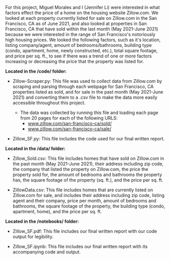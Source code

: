 For this project, Miguel Morales and I (Jennifer Li) were interested in what factors effect the price of a home on the housing website Zillow.com. We looked at each property currently listed for sale on Zillow.com in the San Francisco, CA as of June 2021, and also looked at properties in San Francisco, CA that have sold within the last month (May 2021-June 2021) because we were interested in the range of San Francisco's notoriously high housing prices. We looked the following factors, such as it's location, listing company/agent, amount of bedrooms/bathrooms, building type (condo, apartment, home, newly constructed, etc.), total square footage, and price per sq. ft., to see if there was a trend of one or more factors increasing or decreasing the price that the property was listed for.

**Located in the /code/ folder:**

* Zillow-Scraper.py: This file was used to collect data from Zillow.com by scraping and parsing through each webpage for San Francisco, CA properties listed as sold, and for sale in the past month (May 2021-June 2021) and converting them to a .csv file to make the data more easily accessible throughout this project.
  * The data was collected by running this file and loading each page from 20 pages for each of the following URLS:
    * www.zillow.com/san-francisco-ca/sold/
    * www.zillow.com/san-francisco-ca/sale/

* Zillow_SF.py: This file includes the code used for our final written report.

**Located in the /data/ folder:**

* Zillow_Sold.csv: This file includes homes that have sold on Zillow.com in the past month (May 2021-June 2021), their address including zip code, the company that listed the property on Zillow.com, the price the property sold for, the amount of bedrooms and bathrooms the property has, the square footage of the property (sq. ft.), and the price per sq. ft.

* ZillowData.csv: This file includes homes that are currently listed on Zillow.com for sale, and includes their address including zip code, listing agent and their company, price per month, amount of bedrooms and bathrooms, the square footage of the property, the building type (condo, apartment, home), and the price per sq. ft.

**Located in the /notebooks/ folder:**

* Zillow_SF.pdf: This file includes our final written report with our code output for legibility.

* Zillow_SF.ipynb: This file includes our final written report with its accompanying code and output.
